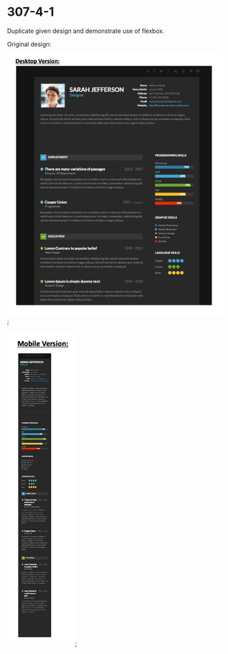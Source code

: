 # 307-4-1
Duplicate given design and demonstrate use of flexbox.

Original design:

![alt text](./resume-design-desktop.png);

![alt text](./resume-design-mobile.png);
